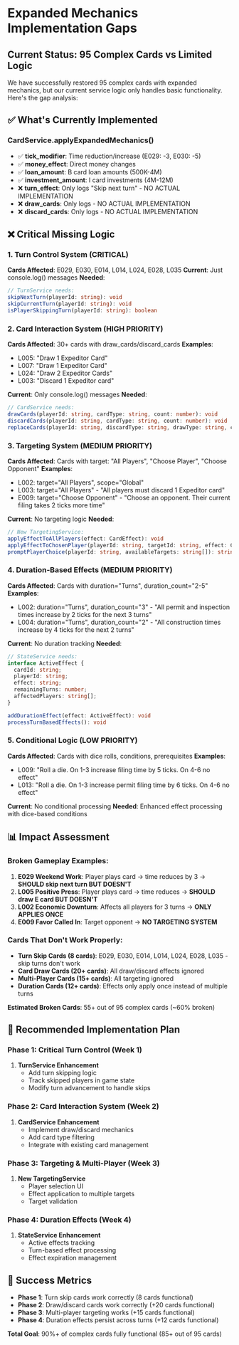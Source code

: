 # Expanded Mechanics Implementation Gaps

## Current Status: 95 Complex Cards vs Limited Logic

We have successfully restored 95 complex cards with expanded mechanics, but our current service logic only handles basic functionality. Here's the gap analysis:

## ✅ What's Currently Implemented

### CardService.applyExpandedMechanics()
- ✅ **tick_modifier**: Time reduction/increase (E029: -3, E030: -5)
- ✅ **money_effect**: Direct money changes
- ✅ **loan_amount**: B card loan amounts (500K-4M)
- ✅ **investment_amount**: I card investments (4M-12M)
- ❌ **turn_effect**: Only logs "Skip next turn" - NO ACTUAL IMPLEMENTATION
- ❌ **draw_cards**: Only logs - NO ACTUAL IMPLEMENTATION  
- ❌ **discard_cards**: Only logs - NO ACTUAL IMPLEMENTATION

## ❌ Critical Missing Logic

### 1. Turn Control System (CRITICAL)
**Cards Affected**: E029, E030, E014, L014, L024, E028, L035
**Current**: Just console.log() messages
**Needed**: 
```typescript
// TurnService needs:
skipNextTurn(playerId: string): void
skipCurrentTurn(playerId: string): void
isPlayerSkippingTurn(playerId: string): boolean
```

### 2. Card Interaction System (HIGH PRIORITY)
**Cards Affected**: 30+ cards with draw_cards/discard_cards
**Examples**:
- L005: "Draw 1 Expeditor Card"
- L007: "Draw 1 Expeditor Card"  
- L024: "Draw 2 Expeditor Cards"
- L003: "Discard 1 Expeditor card"

**Current**: Only console.log() messages
**Needed**:
```typescript
// CardService needs:
drawCards(playerId: string, cardType: string, count: number): void
discardCards(playerId: string, cardType: string, count: number): void
replaceCards(playerId: string, discardType: string, drawType: string, count: number): void
```

### 3. Targeting System (MEDIUM PRIORITY)  
**Cards Affected**: Cards with target: "All Players", "Choose Player", "Choose Opponent"
**Examples**:
- L002: target="All Players", scope="Global"
- L003: target="All Players" - "All players must discard 1 Expeditor card"
- E009: target="Choose Opponent" - "Choose an opponent. Their current filing takes 2 ticks more time"

**Current**: No targeting logic
**Needed**:
```typescript
// New TargetingService:
applyEffectToAllPlayers(effect: CardEffect): void
applyEffectToChosenPlayer(playerId: string, targetId: string, effect: CardEffect): void
promptPlayerChoice(playerId: string, availableTargets: string[]): string
```

### 4. Duration-Based Effects (MEDIUM PRIORITY)
**Cards Affected**: Cards with duration="Turns", duration_count="2-5"
**Examples**:
- L002: duration="Turns", duration_count="3" - "All permit and inspection times increase by 2 ticks for the next 3 turns"
- L004: duration="Turns", duration_count="2" - "All construction times increase by 4 ticks for the next 2 turns"

**Current**: No duration tracking
**Needed**:
```typescript
// StateService needs:
interface ActiveEffect {
  cardId: string;
  playerId: string;
  effect: string;
  remainingTurns: number;
  affectedPlayers: string[];
}

addDurationEffect(effect: ActiveEffect): void
processTurnBasedEffects(): void
```

### 5. Conditional Logic (LOW PRIORITY)
**Cards Affected**: Cards with dice rolls, conditions, prerequisites
**Examples**:
- L009: "Roll a die. On 1-3 increase filing time by 5 ticks. On 4-6 no effect"
- L013: "Roll a die. On 1-3 increase permit filing time by 6 ticks. On 4-6 no effect"

**Current**: No conditional processing
**Needed**: Enhanced effect processing with dice-based conditions

## 📊 Impact Assessment

### Broken Gameplay Examples:
1. **E029 Weekend Work**: Player plays card → time reduces by 3 → **SHOULD skip next turn BUT DOESN'T**
2. **L005 Positive Press**: Player plays card → time reduces → **SHOULD draw E card BUT DOESN'T**  
3. **L002 Economic Downturn**: Affects all players for 3 turns → **ONLY APPLIES ONCE**
4. **E009 Favor Called In**: Target opponent → **NO TARGETING SYSTEM**

### Cards That Don't Work Properly:
- **Turn Skip Cards (8 cards)**: E029, E030, E014, L014, L024, E028, L035 - skip turns don't work
- **Card Draw Cards (20+ cards)**: All draw/discard effects ignored
- **Multi-Player Cards (15+ cards)**: All targeting ignored 
- **Duration Cards (12+ cards)**: Effects only apply once instead of multiple turns

**Estimated Broken Cards**: 55+ out of 95 complex cards (~60% broken)

## 🚀 Recommended Implementation Plan

### Phase 1: Critical Turn Control (Week 1)
1. **TurnService Enhancement**
   - Add turn skipping logic
   - Track skipped players in game state
   - Modify turn advancement to handle skips

### Phase 2: Card Interaction System (Week 2)  
1. **CardService Enhancement**
   - Implement draw/discard mechanics
   - Add card type filtering
   - Integrate with existing card management

### Phase 3: Targeting & Multi-Player (Week 3)
1. **New TargetingService**
   - Player selection UI
   - Effect application to multiple targets
   - Target validation

### Phase 4: Duration Effects (Week 4)
1. **StateService Enhancement** 
   - Active effects tracking
   - Turn-based effect processing
   - Effect expiration management

## 🎯 Success Metrics
- **Phase 1**: Turn skip cards work correctly (8 cards functional)
- **Phase 2**: Draw/discard cards work correctly (+20 cards functional) 
- **Phase 3**: Multi-player targeting works (+15 cards functional)
- **Phase 4**: Duration effects persist across turns (+12 cards functional)

**Total Goal**: 90%+ of complex cards fully functional (85+ out of 95 cards)